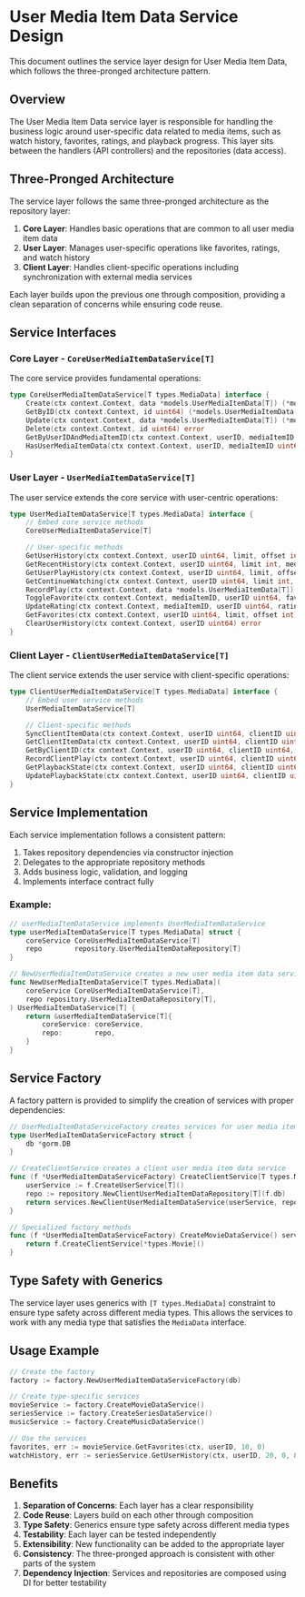 # User Media Item Data Service Design

This document outlines the service layer design for User Media Item Data, which follows the three-pronged architecture pattern.

## Overview

The User Media Item Data service layer is responsible for handling the business logic around user-specific data related to media items, such as watch history, favorites, ratings, and playback progress. This layer sits between the handlers (API controllers) and the repositories (data access).

## Three-Pronged Architecture

The service layer follows the same three-pronged architecture as the repository layer:

1. **Core Layer**: Handles basic operations that are common to all user media item data
2. **User Layer**: Manages user-specific operations like favorites, ratings, and watch history
3. **Client Layer**: Handles client-specific operations including synchronization with external media services

Each layer builds upon the previous one through composition, providing a clean separation of concerns while ensuring code reuse.

## Service Interfaces

### Core Layer - `CoreUserMediaItemDataService[T]`

The core service provides fundamental operations:

```go
type CoreUserMediaItemDataService[T types.MediaData] interface {
    Create(ctx context.Context, data *models.UserMediaItemData[T]) (*models.UserMediaItemData[T], error)
    GetByID(ctx context.Context, id uint64) (*models.UserMediaItemData[T], error)
    Update(ctx context.Context, data *models.UserMediaItemData[T]) (*models.UserMediaItemData[T], error)
    Delete(ctx context.Context, id uint64) error
    GetByUserIDAndMediaItemID(ctx context.Context, userID, mediaItemID uint64) (*models.UserMediaItemData[T], error)
    HasUserMediaItemData(ctx context.Context, userID, mediaItemID uint64) (bool, error)
}
```

### User Layer - `UserMediaItemDataService[T]`

The user service extends the core service with user-centric operations:

```go
type UserMediaItemDataService[T types.MediaData] interface {
    // Embed core service methods
    CoreUserMediaItemDataService[T]

    // User-specific methods
    GetUserHistory(ctx context.Context, userID uint64, limit, offset int, mediaType *types.MediaType) ([]*models.UserMediaItemData[T], error)
    GetRecentHistory(ctx context.Context, userID uint64, limit int, mediaType *types.MediaType) ([]*models.UserMediaItemData[T], error)
    GetUserPlayHistory(ctx context.Context, userID uint64, limit, offset int, mediaType *types.MediaType, completed *bool) ([]*models.UserMediaItemData[T], error)
    GetContinueWatching(ctx context.Context, userID uint64, limit int, mediaType *types.MediaType) ([]*models.UserMediaItemData[T], error)
    RecordPlay(ctx context.Context, data *models.UserMediaItemData[T]) (*models.UserMediaItemData[T], error)
    ToggleFavorite(ctx context.Context, mediaItemID, userID uint64, favorite bool) (*models.UserMediaItemData[T], error)
    UpdateRating(ctx context.Context, mediaItemID, userID uint64, rating float32) (*models.UserMediaItemData[T], error)
    GetFavorites(ctx context.Context, userID uint64, limit, offset int) ([]*models.UserMediaItemData[T], error)
    ClearUserHistory(ctx context.Context, userID uint64) error
}
```

### Client Layer - `ClientUserMediaItemDataService[T]`

The client service extends the user service with client-specific operations:

```go
type ClientUserMediaItemDataService[T types.MediaData] interface {
    // Embed user service methods
    UserMediaItemDataService[T]

    // Client-specific methods
    SyncClientItemData(ctx context.Context, userID uint64, clientID uint64, items []models.UserMediaItemData[T]) error
    GetClientItemData(ctx context.Context, userID uint64, clientID uint64, since *string) ([]*models.UserMediaItemData[T], error)
    GetByClientID(ctx context.Context, userID uint64, clientID uint64, clientItemID string) (*models.UserMediaItemData[T], error)
    RecordClientPlay(ctx context.Context, userID uint64, clientID uint64, clientItemID string, data *models.UserMediaItemData[T]) (*models.UserMediaItemData[T], error)
    GetPlaybackState(ctx context.Context, userID uint64, clientID uint64, clientItemID string) (*models.UserMediaItemData[T], error)
    UpdatePlaybackState(ctx context.Context, userID uint64, clientID uint64, clientItemID string, position int, duration int, percentage float64) (*models.UserMediaItemData[T], error)
}
```

## Service Implementation

Each service implementation follows a consistent pattern:

1. Takes repository dependencies via constructor injection
2. Delegates to the appropriate repository methods
3. Adds business logic, validation, and logging
4. Implements interface contract fully

### Example:

```go
// userMediaItemDataService implements UserMediaItemDataService
type userMediaItemDataService[T types.MediaData] struct {
    coreService CoreUserMediaItemDataService[T]
    repo        repository.UserMediaItemDataRepository[T]
}

// NewUserMediaItemDataService creates a new user media item data service
func NewUserMediaItemDataService[T types.MediaData](
    coreService CoreUserMediaItemDataService[T],
    repo repository.UserMediaItemDataRepository[T],
) UserMediaItemDataService[T] {
    return &userMediaItemDataService[T]{
        coreService: coreService,
        repo:        repo,
    }
}
```

## Service Factory

A factory pattern is provided to simplify the creation of services with proper dependencies:

```go
// UserMediaItemDataServiceFactory creates services for user media item data
type UserMediaItemDataServiceFactory struct {
    db *gorm.DB
}

// CreateClientService creates a client user media item data service
func (f *UserMediaItemDataServiceFactory) CreateClientService[T types.MediaData]() services.ClientUserMediaItemDataService[T] {
    userService := f.CreateUserService[T]()
    repo := repository.NewClientUserMediaItemDataRepository[T](f.db)
    return services.NewClientUserMediaItemDataService(userService, repo)
}

// Specialized factory methods
func (f *UserMediaItemDataServiceFactory) CreateMovieDataService() services.ClientUserMediaItemDataService[*types.Movie] {
    return f.CreateClientService[*types.Movie]()
}
```

## Type Safety with Generics

The service layer uses generics with `[T types.MediaData]` constraint to ensure type safety across different media types. This allows the services to work with any media type that satisfies the `MediaData` interface.

## Usage Example

```go
// Create the factory
factory := factory.NewUserMediaItemDataServiceFactory(db)

// Create type-specific services
movieService := factory.CreateMovieDataService()
seriesService := factory.CreateSeriesDataService()
musicService := factory.CreateMusicDataService()

// Use the services
favorites, err := movieService.GetFavorites(ctx, userID, 10, 0)
watchHistory, err := seriesService.GetUserHistory(ctx, userID, 20, 0, &types.MediaTypeSeries)
```

## Benefits

1. **Separation of Concerns**: Each layer has a clear responsibility
2. **Code Reuse**: Layers build on each other through composition
3. **Type Safety**: Generics ensure type safety across different media types
4. **Testability**: Each layer can be tested independently
5. **Extensibility**: New functionality can be added to the appropriate layer
6. **Consistency**: The three-pronged approach is consistent with other parts of the system
7. **Dependency Injection**: Services and repositories are composed using DI for better testability
